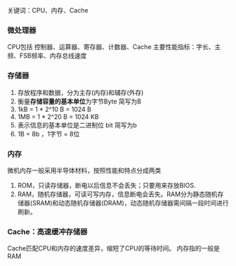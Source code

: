 关键词：CPU、内存、Cache



### 微处理器

CPU包括 控制器、运算器、寄存器、计数器、Cache
主要性能指标：字长、主频、FSB频率、内存总线速度

### 存储器

1. 存放程序和数据，分为主存(内存)和辅存(外存)
2. 衡量**存储容量的基本单位**为字节Byte 简写为B
4. 1kB = 1 * 2^10 B = 1024 B
4. 1MB = 1 * 2^20 B = 1024 KB
5. 表示信息的基本单位是二进制位 bit 简写为b
6. 1B = 8b ，1字节 = 8位

### 内存

微机内存一般采用半导体材料，按照性能和特点分成两类
1. ROM，只读存储器，断电以后信息不会丢失；只要用来存放BIOS.
2. RAM，随机存储器，可读可写内存，信息断电会丢失。RAM分为静态随机存储器(SRAM)和动态随机存储器(DRAM)，动态随机存储器需间隔一段时间进行刷新。

### Cache：高速缓冲存储器

Cache匹配CPU和内存的速度差异，缩短了CPU的等待时间。
内存指的一般是RAM
